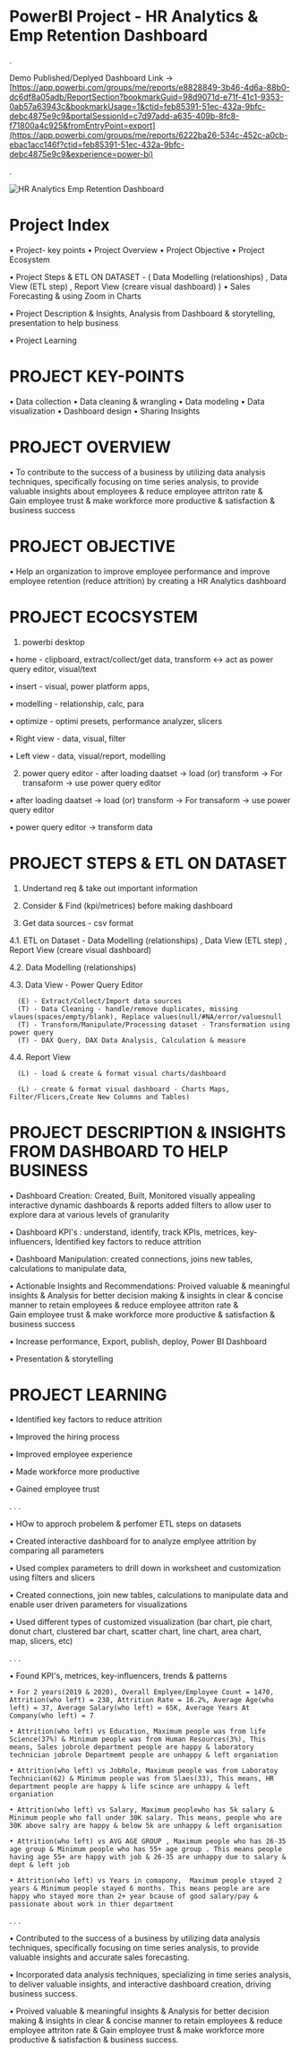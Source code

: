 # PowerBI Project - HR Analytics & Emp Retention Dashboard

.

Demo Published/Deplyed Dashboard Link -> [https://app.powerbi.com/groups/me/reports/e8828849-3b46-4d6a-88b0-dc6df8a05adb/ReportSection?bookmarkGuid=98d9071d-e71f-41c1-9353-0ab57a63943c&bookmarkUsage=1&ctid=feb85391-51ec-432a-9bfc-debc4875e9c9&portalSessionId=c7d97add-a635-409b-8fc8-f71800a4c925&fromEntryPoint=export](https://app.powerbi.com/groups/me/reports/6222ba26-534c-452c-a0cb-ebac1acc146f?ctid=feb85391-51ec-432a-9bfc-debc4875e9c9&experience=power-bi)

.

![HR Analytics   Emp Retention Dashboard](https://github.com/akashkam559/PowerBI-Project-HR-Analytics-Employee-Attrition-Retention-Churn/assets/41515202/a072831d-7a5b-42e8-a5c8-1f60fd280548)

# Project Index
• Project- key points
• Project Overview
• Project Objective
• Project Ecosystem

• Project Steps & ETL ON DATASET - ( Data Modelling (relationships) , Data View (ETL step) , Report View (creare visual dashboard) )
• Sales Forecasting & using Zoom in Charts

• Project Description & Insights, Analysis from Dashboard & storytelling, presentation to help business 

• Project Learning 




# PROJECT KEY-POINTS
• Data collection
• Data cleaning & wrangling
• Data modeling
• Data visualization
• Dashboard design
• Sharing Insights




# PROJECT OVERVIEW

• To contribute to the success of a business by utilizing data analysis techniques, specifically focusing on time series analysis, to provide valuable insights about employees & reduce employee attriton rate & Gain employee trust & make workforce more productive & satisfaction & business success 




# PROJECT OBJECTIVE

• Help an organization to improve employee performance and improve employee retention (reduce attrition) by creating a HR Analytics dashboard





# PROJECT ECOCSYSTEM
1. powerbi desktop
   
  • home - clipboard, extract/collect/get data,   transform <-> act as power query editor,   visual/text
  
  • insert - visual, power platform apps,

  • modelling - relationship, calc, para
  
  • optimize - optimi presets, performance analyzer, slicers

  • Right view - data, visual, filter
  
  • Left view - data, visual/report, modelling

2. power query editor - after loading daatset -> load (or) transform -> For transaform -> use power query editor

  • after loading daatset -> load (or) transform -> For transaform -> use power query editor

  • power query editor -> transform data




# PROJECT STEPS & ETL ON DATASET
1. Undertand req & take out important information

2. Consider & Find (kpi/metrices) before making dashboard 

3. Get data sources - csv format

4.1. ETL on Dataset - Data Modelling (relationships) , Data View (ETL step) , Report View (creare visual dashboard)

4.2. Data Modelling (relationships)

4.3. Data View - Power Query Editor 

      (E) - Extract/Collect/Import data sources
      (T) - Data Cleaning - handle/remove duplicates, missing vlaues(spaces/empty/blank), Replace values(null/#NA/error/valuesnull
      (T) - Transform/Manipulate/Processing dataset - Transformation using power query 
      (T) - DAX Query, DAX Data Analysis, Calculation & measure
  
4.4. Report View 

      (L) - load & create & format visual charts/dashboard 
      
      (L) - create & format visual dashboard - Charts Maps, Filter/Flicers,Create New Columns and Tables)




# PROJECT DESCRIPTION & INSIGHTS FROM DASHBOARD TO HELP BUSINESS

• Dashboard Creation: Created, Built, Monitored visually appealing interactive dynamic dashboards & reports added filters to allow user to explore dara at various levels of granularity

• Dashboard KPI's : understand, identify, track KPIs, metrices, key-influencers, Identified key factors to reduce attrition

• Dashboard Manipulation: created connections, joins new tables, calculations to manipulate data, 

• Actionable Insights and Recommendations: Proived valuable & meaningful insights & Analysis for better decision making & insights in clear & concise manner to retain employees & reduce employee attriton rate & Gain employee trust & make workforce more productive & satisfaction & business success 

• Increase performance, Export, publish, deploy, Power BI Dashboard

• Presentation & storytelling 






# PROJECT LEARNING

• Identified key factors to reduce attrition

• Improved the hiring process

• Improved employee experience

• Made workforce more productive 

• Gained employee trust


.
.
.


• HOw to approch probelem & perfomer ETL steps on datasets 

• Created interactive dashboard for to analyze emplyee attrition by comparing all parameters

• Used complex parameters to drill down in worksheet and customization using filters and slicers 

• Created connections, join new tables, calculations to manipulate data and enable user driven parameters for visualizations

• Used different types of customized visualization (bar chart, pie chart, donut chart, clustered bar chart, scatter chart, line chart, area chart, map, slicers, etc)


.
.
.


• Found KPI's, metrices, key-influencers, trends & patterns

	• For 2 years(2019 & 2020), Overall Emplyee/Employee Count = 1470, Attrition(who left) = 238, Attrition Rate = 16.2%, Average Age(who left) = 37, Average Salary(who left) = 65K, Average Years At Company(who left) = 7
 
	• Attrition(who left) vs Education, Maximum people was from life Science(37%) & Minimum people was from Human Resources(3%), This means, Sales jobrole department people are happy & laboratory technician jobrole Departmemt people are unhappy & left organiation
 
	• Attrition(who left) vs JobRole, Maximum people was from Laboratoy Technician(62) & Minimum people was from Slaes(33), This means, HR department people are happy & life scince are unhappy & left organiation
 
	• Attrition(who left) vs Salary, Maximum peoplewho has 5k salary & Minimum people who fall under 30K salary. This means, people who are 30K above salry are happy & below 5k are unhappy & left organisation
 
	• Attrition(who left) vs AVG AGE GROUP , Maximum people who has 26-35 age group & Minimum people who has 55+ age group . This means people having age 55+ are happy with job & 26-35 are unhappy due to salary & dept & left job
 
	• Attrition(who left) vs Years in comapony,  Maximum people stayed 2 years & Minimum people stayed 6 months. This means people are are happy who stayed more than 2+ year bcause of good salary/pay & passionate about work in thier department

 
.
.
.


• Contributed to the success of a business by utilizing data analysis techniques, specifically focusing on time series analysis, to provide valuable insights and accurate sales forecasting.

• Incorporated data analysis techniques, specializing in time series analysis, to deliver valuable insights, and interactive dashboard creation, driving business success.

• Proived valuable & meaningful insights & Analysis for better decision making & insights in clear & concise manner to retain employees & reduce employee attriton rate & Gain employee trust & make workforce more productive & satisfaction & business success.






























